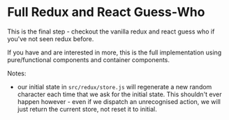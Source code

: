 # Full Redux and React Guess-Who

This is the final step - checkout the vanilla redux and react guess who if you've not seen redux before.

If you have and are interested in more, this is the full implementation using pure/functional components and container components.

Notes:

* our initial state in `src/redux/store.js` will regenerate a new random character each time that we ask for the initial state. This shouldn't ever happen however - even if we dispatch an unrecognised action, we will just return the current store, not reset it to initial.